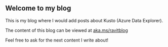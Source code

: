 ## Welcome to my blog

This is my blog where I would add posts about Kusto (Azure Data Explorer). 

The content of this blog can be viewed at [aka.ms/ravitblog](https://aka.ms/ravitblog)

Feel free to ask for the next content I write about!